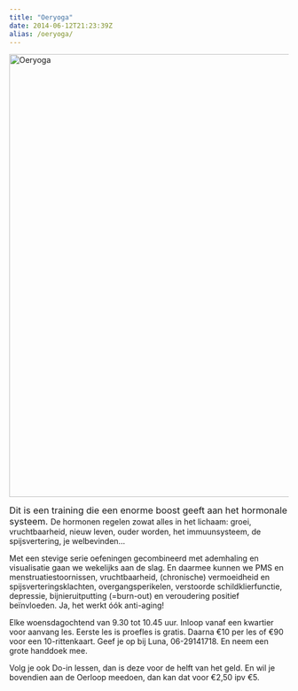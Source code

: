 ```yaml
---
title: "Oeryoga"
date: 2014-06-12T21:23:39Z
alias: /oeryoga/
---
```

<img class="size-large wp-image-733 alignnone" alt="Oeryoga" src="https://res.cloudinary.com/piith/image/upload/2014/01/CCF08062014_00000-560x800.jpg" width="560" height="800" />

<span style="font-size: 16.363636016845703px; font-weight: normal;">Dit is een training die een enorme boost geeft aan het hormonale systeem.
</span>De hormonen regelen zowat alles in het lichaam: groei, vruchtbaarheid, nieuw leven, ouder worden, het immuunsysteem, de spijsvertering, je welbevinden…

<!--more-->

Met een stevige serie oefeningen gecombineerd met ademhaling en visualisatie gaan we wekelijks aan de slag.
En daarmee kunnen we PMS en menstruatiestoornissen, vruchtbaarheid, (chronische) vermoeidheid en spijsverteringsklachten, overgangsperikelen, verstoorde schildklierfunctie, depressie, bijnieruitputting (=burn-out) en veroudering positief beïnvloeden.
Ja, het werkt óók anti-aging!

Elke woensdagochtend van 9.30 tot 10.45 uur.
Inloop vanaf een kwartier voor aanvang les.
Eerste les is proefles is gratis.
Daarna €10 per les of €90 voor een 10-rittenkaart.
Geef je op bij Luna, 06-29141718. En neem een grote handdoek mee.

Volg je ook Do-in lessen, dan is deze voor de helft van het geld.
En wil je bovendien aan de Oerloop meedoen, dan kan dat voor €2,50 ipv €5.